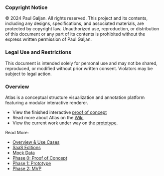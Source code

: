 ### Copyright Notice

© 2024 Paul Galjan. All rights reserved. This project and its contents, including any designs, specifications, and associated materials, are protected by copyright law. Unauthorized use, reproduction, or distribution of this document or any part of its contents is prohibited without the express written permission of Paul Galjan.

### Legal Use and Restrictions

This document is intended solely for personal use and may not be shared, reproduced, or modified without prior written consent. Violators may be subject to legal action.

### Overview
Atlas is a conceptual structure visualization and annotation platform featuring a modular interactive renderer. 
* View the finished interactive [proof of concept](https://cloudmappr.github.io/atlas/simulations.html)
* Read more about Atlas on the [Wiki](https://github.com/Cloudmappr/atlas/wiki/Introducing-Atlas)
* View the current work under way on the [prototype](https://github.com/Cloudmappr/atlas/wiki/Phase-1-%E2%80%90-Prototype).

Read More:
* [Overview & Use Cases](https://github.com/Cloudmappr/atlas/wiki/Introducing-Atlas) 
* [SaaS Editions](https://github.com/Cloudmappr/atlas/wiki/SaaS-Editions)
* [Mock Data](https://github.com/Cloudmappr/atlas/wiki/Mock-Data)
* [Phase 0: Proof of Concept](https://cloudmappr.github.io/atlas/simulations.html)
* [Phase 1: Prototype](https://github.com/Cloudmappr/atlas/wiki/Phase-1-%E2%80%90-Prototype)
* [Phase 2: MVP](https://github.com/Cloudmappr/atlas/wiki/Phase-2-%E2%80%90-MVP)

